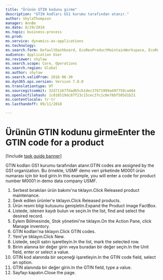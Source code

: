 ```yaml
--- 
title: "Ürünün GTIN kodunu girme"
description: "GTIN kodları GS1 kurumu tarafından atanır."
author: ShylaThompson
manager: AnnBe
ms.date: 8/29/2018
ms.topic: business-process
ms.prod: 
ms.service: dynamics-ax-applications
ms.technology: 
ms.search.form: DefaultDashboard, EcoResProductMaintainWorkspace, EcoResProductOpenCasesFormPart, EcoResProductDetailsExtended, InventItemGTIN, UnitOfMeasureLookup
audience: Application User
ms.reviewer: shylaw
ms.search.scope: Core, Operations
ms.search.region: Global
ms.author: shylaw
ms.search.validFrom: 2016-06-30
ms.dyn365.ops.version: Version 7.0.0
ms.translationtype: HT
ms.sourcegitcommit: 32d71167fdad65cb1dec37671999a497759ca484
ms.openlocfilehash: 1c018519dc87f23c15cec37c1c0e78bf505d1b21
ms.contentlocale: tr-tr
ms.lasthandoff: 09/11/2018

---
```

# <a name="enter-the-gtin-code-for-a-product"></a><span data-ttu-id="d55ff-103">Ürünün GTIN kodunu girme</span><span class="sxs-lookup"><span data-stu-id="d55ff-103">Enter the GTIN code for a product</span></span>

[!include [task guide banner](../../includes/task-guide-banner.md)]

<span data-ttu-id="d55ff-104">GTIN kodları GS1 kurumu tarafından atanır.</span><span class="sxs-lookup"><span data-stu-id="d55ff-104">GTIN codes are assigned by the GS1 organization.</span></span> <span data-ttu-id="d55ff-105">Bu örnekte, USMF demo veri şirketinde M0001 ürün numarası için bir kod girin.</span><span class="sxs-lookup"><span data-stu-id="d55ff-105">In this example, you will enter a code for product number M0001 in demo data company USMF.</span></span>

1. <span data-ttu-id="d55ff-106">Serbest bırakılan ürün bakımı'na tıklayın.</span><span class="sxs-lookup"><span data-stu-id="d55ff-106">Click Released product maintenance.</span></span>
2. <span data-ttu-id="d55ff-107">Sevk edilen ürünler'e tıklayın.</span><span class="sxs-lookup"><span data-stu-id="d55ff-107">Click Released products.</span></span>
3. <span data-ttu-id="d55ff-108">Ürün resmi bilgi kutusunu genişletin.</span><span class="sxs-lookup"><span data-stu-id="d55ff-108">Expand the Product image FactBox.</span></span>
4. <span data-ttu-id="d55ff-109">Listede, istenen kaydı bulun ve seçin.</span><span class="sxs-lookup"><span data-stu-id="d55ff-109">In the list, find and select the desired record.</span></span>
5. <span data-ttu-id="d55ff-110">Eylem Bölmesinde, Stok yönetimi'ne tıklayın.</span><span class="sxs-lookup"><span data-stu-id="d55ff-110">On the Action Pane, click Manage inventory.</span></span>
6. <span data-ttu-id="d55ff-111">GTIN kodları'na tıklayın.</span><span class="sxs-lookup"><span data-stu-id="d55ff-111">Click GTIN codes.</span></span>
7. <span data-ttu-id="d55ff-112">Yeni'ye tıklayın.</span><span class="sxs-lookup"><span data-stu-id="d55ff-112">Click New.</span></span>
8. <span data-ttu-id="d55ff-113">Listede, seçili satırı işaretleyin.</span><span class="sxs-lookup"><span data-stu-id="d55ff-113">In the list, mark the selected row.</span></span>
9. <span data-ttu-id="d55ff-114">Birim alanına bir değer girin veya buradan bir değer seçin.</span><span class="sxs-lookup"><span data-stu-id="d55ff-114">In the Unit field, enter or select a value.</span></span>
10. <span data-ttu-id="d55ff-115">GTIN kod alanında bir seçeneği işaretleyin.</span><span class="sxs-lookup"><span data-stu-id="d55ff-115">In the GTIN code field, select an option.</span></span>
11. <span data-ttu-id="d55ff-116">GTIN alanında bir değer girin.</span><span class="sxs-lookup"><span data-stu-id="d55ff-116">In the GTIN field, type a value.</span></span>
12. <span data-ttu-id="d55ff-117">Sayfayı kapatın.</span><span class="sxs-lookup"><span data-stu-id="d55ff-117">Close the page.</span></span>


